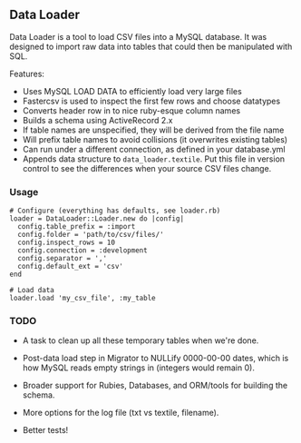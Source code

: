 ## Data Loader

Data Loader is a tool to load CSV files into a MySQL database. It was designed
to import raw data into tables that could then be manipulated with SQL.

Features:

* Uses MySQL LOAD DATA to efficiently load very large files
* Fastercsv is used to inspect the first few rows and choose datatypes
* Converts header row in to nice ruby-esque column names
* Builds a schema using ActiveRecord 2.x
* If table names are unspecified, they will be derived from the file name
* Will prefix table names to avoid collisions (it overwrites existing tables)
* Can run under a different connection, as defined in your database.yml
* Appends data structure to `data_loader.textile`. Put this file in version control to see the differences when your source CSV files change.

### Usage

    # Configure (everything has defaults, see loader.rb)
    loader = DataLoader::Loader.new do |config|
      config.table_prefix = :import
      config.folder = 'path/to/csv/files/'
      config.inspect_rows = 10
      config.connection = :development
      config.separator = ','
      config.default_ext = 'csv'
    end

    # Load data
    loader.load 'my_csv_file', :my_table


### TODO

* A task to clean up all these temporary tables when we're done.

* Post-data load step in Migrator to NULLify 0000-00-00 dates, which is how MySQL reads empty strings in (integers would remain 0).

* Broader support for Rubies, Databases, and ORM/tools for building the schema.

* More options for the log file (txt vs textile, filename).

* Better tests!